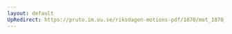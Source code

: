 ```yaml
---
layout: default
UpRedirect: https://pruto.im.uu.se/riksdagen-motions-pdf/1870/mot_1870__ak__235.pdf
---
```

